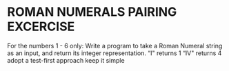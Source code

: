 ROMAN NUMERALS PAIRING EXCERCISE
================================

For the numbers 1 - 6 only: Write a program to take a Roman Numeral string as an input, and return its integer representation.
“I" returns 1 “IV" returns 4 adopt a test-first approach keep it simple
